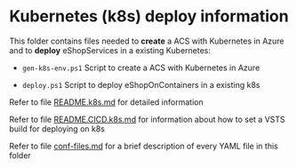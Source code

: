 # Kubernetes (k8s) deploy information

This folder contains files needed to **create** a ACS with Kubernetes in Azure and to **deploy** eShopServices in a existing Kubernetes:

- `gen-k8s-env.ps1` Script to create a ACS with Kubernetes in Azure

- `deploy.ps1` Script to deploy eShopOnContainers in a existing k8s

Refer to file [README.k8s.md](./README.k8s.md) for detailed information

Refer to file [README.CICD.k8s.md](./README.CICD.k8s.md) for information about how to set a VSTS build for deploying on k8s

Refer to file [conf-files.md](./conf-files.md) for a brief description of every YAML file in this folder